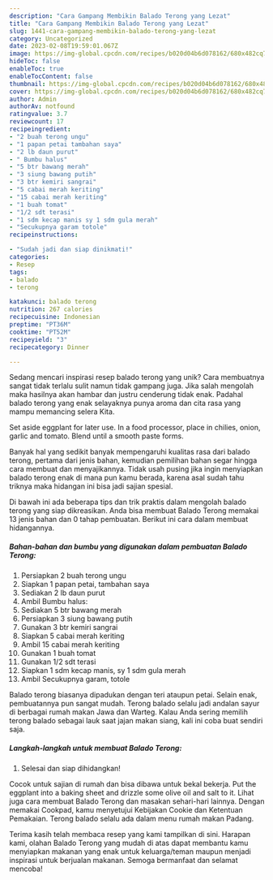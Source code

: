```yaml
---
description: "Cara Gampang Membikin Balado Terong yang Lezat"
title: "Cara Gampang Membikin Balado Terong yang Lezat"
slug: 1441-cara-gampang-membikin-balado-terong-yang-lezat
category: Uncategorized
date: 2023-02-08T19:59:01.067Z
image: https://img-global.cpcdn.com/recipes/b020d04b6d078162/680x482cq70/balado-terong-foto-resep-utama.jpg
hideToc: false
enableToc: true
enableTocContent: false
thumbnail: https://img-global.cpcdn.com/recipes/b020d04b6d078162/680x482cq70/balado-terong-foto-resep-utama.jpg
cover: https://img-global.cpcdn.com/recipes/b020d04b6d078162/680x482cq70/balado-terong-foto-resep-utama.jpg
author: Admin
authorAv: notfound
ratingvalue: 3.7
reviewcount: 17
recipeingredient:
- "2 buah terong ungu"
- "1 papan petai tambahan saya"
- "2 lb daun purut"
- " Bumbu halus"
- "5 btr bawang merah"
- "3 siung bawang putih"
- "3 btr kemiri sangrai"
- "5 cabai merah keriting"
- "15 cabai merah keriting"
- "1 buah tomat"
- "1/2 sdt terasi"
- "1 sdm kecap manis sy 1 sdm gula merah"
- "Secukupnya garam totole"
recipeinstructions:

- "Sudah jadi dan siap dinikmati!"
categories:
- Resep
tags:
- balado
- terong

katakunci: balado terong 
nutrition: 267 calories
recipecuisine: Indonesian
preptime: "PT36M"
cooktime: "PT52M"
recipeyield: "3"
recipecategory: Dinner

---
```





Sedang mencari inspirasi resep balado terong yang unik? Cara membuatnya sangat tidak terlalu sulit namun tidak gampang juga. Jika salah mengolah maka hasilnya akan hambar dan justru cenderung tidak enak. Padahal balado terong yang enak selayaknya punya aroma dan cita rasa yang mampu memancing selera Kita.





Set aside eggplant for later use. In a food processor, place in chilies, onion, garlic and tomato. Blend until a smooth paste forms.

Banyak hal yang sedikit banyak mempengaruhi kualitas rasa dari balado terong, pertama dari jenis bahan, kemudian pemilihan bahan segar hingga cara membuat dan menyajikannya. Tidak usah pusing jika ingin menyiapkan balado terong enak di mana pun kamu berada, karena asal sudah tahu triknya maka hidangan ini bisa jadi sajian spesial.






Di bawah ini ada beberapa tips dan trik praktis dalam mengolah balado terong yang siap dikreasikan. Anda bisa membuat Balado Terong memakai 13 jenis bahan dan 0 tahap pembuatan. Berikut ini cara dalam membuat hidangannya.

<!--inarticleads1-->

##### Bahan-bahan dan bumbu yang digunakan dalam pembuatan Balado Terong:

1. Persiapkan 2 buah terong ungu
1. Siapkan 1 papan petai, tambahan saya
1. Sediakan 2 lb daun purut
1. Ambil  Bumbu halus:
1. Sediakan 5 btr bawang merah
1. Persiapkan 3 siung bawang putih
1. Gunakan 3 btr kemiri sangrai
1. Siapkan 5 cabai merah keriting
1. Ambil 15 cabai merah keriting
1. Gunakan 1 buah tomat
1. Gunakan 1/2 sdt terasi
1. Siapkan 1 sdm kecap manis, sy 1 sdm gula merah
1. Ambil Secukupnya garam, totole


Balado terong biasanya dipadukan dengan teri ataupun petai. Selain enak, pembuatannya pun sangat mudah. Terong balado selalu jadi andalan sayur di berbagai rumah makan Jawa dan Warteg. Kalau Anda sering memilih terong balado sebagai lauk saat jajan makan siang, kali ini coba buat sendiri saja. 

<!--inarticleads2-->

##### Langkah-langkah untuk membuat Balado Terong:


1. Selesai dan siap dihidangkan!

Cocok untuk sajian di rumah dan bisa dibawa untuk bekal bekerja. Put the eggplant into a baking sheet and drizzle some olive oil and salt to it. Lihat juga cara membuat Balado Terong dan masakan sehari-hari lainnya. Dengan memakai Cookpad, kamu menyetujui Kebijakan Cookie dan Ketentuan Pemakaian. Terong balado selalu ada dalam menu rumah makan Padang. 

Terima kasih telah membaca resep yang kami tampilkan di sini. Harapan kami, olahan Balado Terong yang mudah di atas dapat membantu kamu menyiapkan makanan yang enak untuk keluarga/teman maupun menjadi inspirasi untuk berjualan makanan. Semoga bermanfaat dan selamat mencoba!
